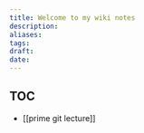 ```yaml
---
title: Welcome to my wiki notes
description: 
aliases: 
tags: 
draft: 
date:
---
```


## TOC

- [[prime git lecture]]